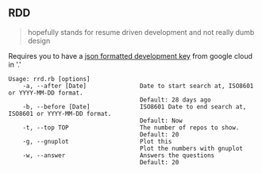 ## RDD 

>hopefully stands for resume driven development and not really dumb design

Requires you to have a [json formatted development key](https://console.developers.google.com/project) from google cloud in '.'

```
Usage: rrd.rb [options]
    -a, --after [Date]               Date to start search at, ISO8601 or YYYY-MM-DD format.
                                     Default: 28 days ago
    -b, --before [Date]              ISO8601 Date to end search at, ISO8601 or YYYY-MM-DD format.
                                     Default: Now
    -t, --top TOP                    The number of repos to show.
                                     Default: 20
    -g, --gnuplot                    Plot this
                                     Plot the numbers with gnuplot
    -w, --answer                     Answers the questions
                                     Default: 20
```                                   
                                     
